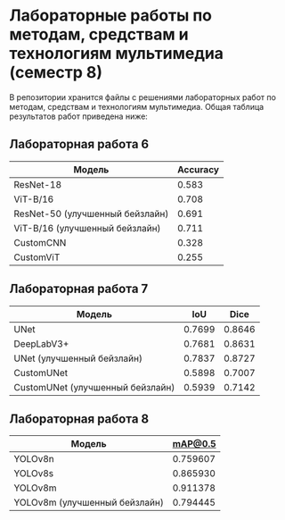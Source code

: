 # Лабораторные работы по методам, средствам и технологиям мультимедиа (семестр 8)

В репозитории хранится файлы с решениями лабораторных работ по методам, средствам и технологиям мультимедиа. Общая таблица результатов работ приведена ниже:

## Лабораторная работа 6

| Модель                          | Accuracy |
| ------------------------------- | -------- |
| ResNet-18                       | 0.583    |
| ViT-B/16                        | 0.708    |
| ResNet-50 (улучшенный бейзлайн) | 0.691    |
| ViT-B/16 (улучшенный бейзлайн)  | 0.711    |
| CustomCNN                       | 0.328    |
| CustomViT                       | 0.255    |

## Лабораторная работа 7

| Модель                           | IoU    | Dice   |
| -------------------------------- | ------ | ------ |
| UNet                             | 0.7699 | 0.8646 |
| DeepLabV3+                       | 0.7681 | 0.8631 |
| UNet (улучшенный бейзлайн)       | 0.7837 | 0.8727 |
| CustomUNet                       | 0.5898 | 0.7007 |
| CustomUNet (улучшенный бейзлайн) | 0.5939 | 0.7142 |

## Лабораторная работа 8

| Модель                        | mAP@0.5  |
| ----------------------------- | -------- |
| YOLOv8n                       | 0.759607 |
| YOLOv8s                       | 0.865930 |
| YOLOv8m                       | 0.911378 |
| YOLOv8m (улучшенный бейзлайн) | 0.794445 |
